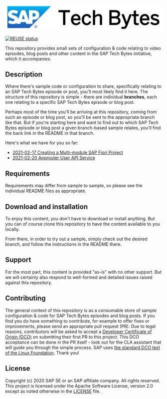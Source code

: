 ![SAP Tech Bytes header image](header-image.png)

[![REUSE status](https://api.reuse.software/badge/github.com/SAP-samples/sap-tech-bytes)](https://api.reuse.software/info/github.com/SAP-samples/sap-tech-bytes)

This repository provides small sets of configuration & code relating to video episodes, blog posts and other content in the SAP Tech Bytes initiative, which it accompanies.

## Description

Where there's sample code or configuration to share, specifically relating to an SAP Tech Bytes episode or post, you'll most likely find it here. The structure of this repository is simple - there are individual **branches**, each one relating to a specific SAP Tech Bytes episode or blog post.

Perhaps most of the time you'll be arriving at this repository, coming from such an episode or blog post, so you'll be sent to the appropriate branch like that. But if you're starting here and want to find out to which SAP Tech Bytes episode or blog post a given branch-based sample relates, you'll find the back link in the README in that branch.

Here's what we have for you so far:

- [2021-02-17 Creating a Multi-module SAP Fiori Project](https://github.com/SAP-samples/sap-tech-bytes/tree/2021-02-17-multi-module-fiori-project)
- [2021-02-20 Approuter User API Service](https://github.com/SAP-samples/sap-tech-bytes/tree/2021-02-20-approuter-user-api-service)

## Requirements

Requirements may differ from sample to sample, so please see the individual README files as appropriate.

## Download and installation

To enjoy this content, you don't have to download or install anything. But you can of course clone this repository to have the content available to you locally.

From there, in order to try out a sample, simply check out the desired branch, and follow the instructions in the README there.

## Support

For the most part, this content is provided "as-is" with no other support. But we will certainly also respond to well-formed and detailed issues raised against this repository.

## Contributing

The general context of this repository is as a consumable store of sample configuration & code for SAP Tech Bytes episodes and blog posts. If you find you do have something to contribute, for example to offer fixes or improvements, please send an appropriate pull request (PR). Due to legal reasons, contributors will be asked to accept a [Developer Certificate of Origin (DCO)](https://en.wikipedia.org/wiki/Developer_Certificate_of_Origin) on submitting their first PR to this project. This DCO acceptance can be done in the PR itself - look out for the CLA assistant that will guide you through the simple process. SAP uses [the standard DCO text of the Linux Foundation](https://developercertificate.org/). Thank you!

## License

Copyright (c) 2020 SAP SE or an SAP affiliate company. All rights reserved. This project is licensed under the Apache Software License, version 2.0 except as noted otherwise in the [LICENSE](LICENSE) file.
